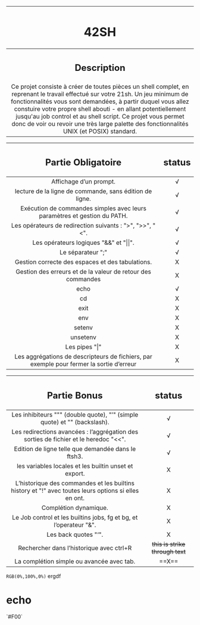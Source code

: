 | <h1>42SH</h1> |
| :-----------:|
| <h2>Description</h2> |
| Ce projet consiste à créer de toutes pièces un shell complet, en reprenant le travail effectué sur votre 21sh. Un jeu minimum de fonctionnalités vous sont demandées, à partir duquel vous allez constuire votre propre shell abouti - en allant potentiellement jusqu'au job control et au shell script. Ce projet vous permet donc de voir ou revoir une très large palette des fonctionnalités UNIX (et POSIX) standard. |

| <h2>Partie Obligatoire</h2> | <h2>status</h2> |
| :-----------: | :-----------:|
| Affichage d’un prompt. | √ |
| lecture de la ligne de commande, sans édition de ligne. | √ |
| Exécution de commandes simples avec leurs paramètres et gestion du PATH. | √ |
| Les opérateurs de redirection suivants : ">", ">>", "<". | √ |
| Les opérateurs logiques "&&" et "\|\|". | √ |
| Le séparateur ";" | √ |
| Gestion correcte des espaces et des tabulations. | X |
| Gestion des erreurs et de la valeur de retour des commandes | X |
| echo | √ |
| cd | X |
| exit | X |
| env | X |
| setenv | X |
| unsetenv | X |
| Les pipes "\|" | X |
| Les aggrégations de descripteurs de fichiers, par exemple pour fermer la sortie d’erreur | X |

| <h2>Partie Bonus</h2> | <h2>status</h2> |
| :-----------: | :-----------:|
| Les inhibiteurs """ (double quote), "’" (simple quote) et "\" (backslash). | √ |
| Les redirections avancées : l’aggrégation des sorties de fichier et le heredoc "<<". | √ |
| Edition de ligne telle que demandée dans le ftsh3. | √ |
| les variables locales et les builtin unset et export. | X |
| L’historique des commandes et les builtins history et "!" avec toutes leurs options si elles en ont. | X |
| Complétion dynamique. | X |
| Le Job control et les builtins jobs, fg et bg, et l’operateur "&". | X |
| Les back quotes "‘". | X |
| Rechercher dans l’historique avec ctrl+R | <s>this is strike through text</s> |
| La complétion simple ou avancée avec tab. | ==X== |

`RGB(0%,100%,0%)` ergdf
<h1 `RGB(0%,100%,0%)`>echo</h1>
`#F00`
